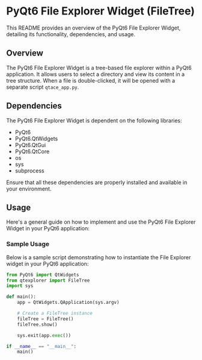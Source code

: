 # PyQt6 File Explorer Widget (FileTree)

This README provides an overview of the PyQt6 File Explorer Widget, detailing its functionality, dependencies, and usage.

## Overview

The PyQt6 File Explorer Widget is a tree-based file explorer within a PyQt6 application. It allows users to select a directory and view its content in a tree structure. When a file is double-clicked, it will be opened with a separate script `qtace_app.py`.

## Dependencies

The PyQt6 File Explorer Widget is dependent on the following libraries:

- PyQt6
- PyQt6.QtWidgets
- PyQt6.QtGui
- PyQt6.QtCore
- os
- sys
- subprocess

Ensure that all these dependencies are properly installed and available in your environment.

## Usage

Here's a general guide on how to implement and use the PyQt6 File Explorer Widget in your PyQt6 application:

### Sample Usage

Below is a sample script demonstrating how to instantiate the File Explorer widget in your PyQt6 application:

```python
from PyQt6 import QtWidgets
from qtexplorer import FileTree
import sys

def main():
    app = QtWidgets.QApplication(sys.argv)

    # Create a FileTree instance
    fileTree = FileTree()
    fileTree.show()

    sys.exit(app.exec())

if __name__ == "__main__":
    main()
